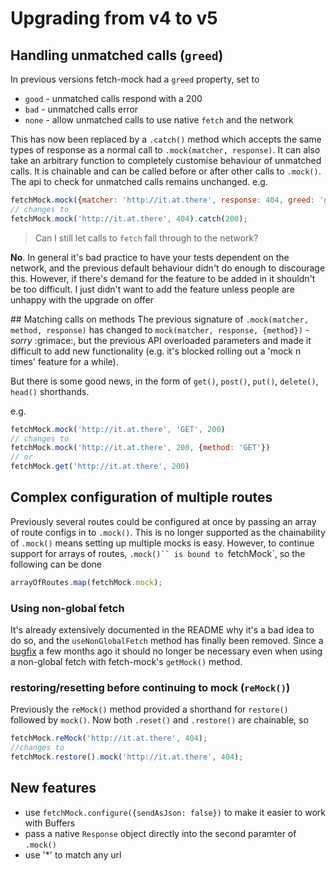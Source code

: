 # Upgrading from v4 to v5

## Handling unmatched calls (`greed`)

In previous versions fetch-mock had a `greed` property, set to
- `good` - unmatched calls respond with a 200
- `bad` - unmatched calls error
- `none` - allow unmatched calls to use native `fetch` and the network

This has now been replaced by a `.catch()` method which accepts the same types of response as a normal call to `.mock(matcher, response)`. It can also take an arbitrary function to completely customise behaviour of unmatched calls. It is chainable and can be called before or after other calls to `.mock()`. The api to check for unmatched calls remains unchanged. e.g.
```javascript
fetchMock.mock({matcher: 'http://it.at.there', response: 404, greed: 'good'});
// changes to
fetchMock.mock('http://it.at.there', 404).catch(200);
```

> Can I still let calls to `fetch` fall through to the network?

**No**. In general it's bad practice to have your tests dependent on the network, and the previous default behaviour didn't do enough to discourage this.
However, if there's demand for the feature to be added in it shouldn't be too difficult. I just didn't want to add the feature unless people are unhappy with the upgrade on offer

## Matching calls on methods
The previous signature of `.mock(matcher, method, response)` has changed to `mock(matcher, response, {method})` - _sorry_ :grimace:, but the previous API overloaded parameters and made it difficult to add new functionality (e.g. it's blocked rolling out a 'mock n times' feature for a while).

But there is some good news, in the form of `get()`, `post()`, `put()`, `delete()`, `head()` shorthands.

e.g.
```javascript
fetchMock.mock('http://it.at.there', 'GET', 200)
// changes to
fetchMock.mock('http://it.at.there', 200, {method: 'GET'})
// or
fetchMock.get('http://it.at.there', 200)
```

## Complex configuration of multiple routes
Previously several routes could be configured at once by passing an array of route configs in to `.mock()`. This is no longer supported as the chainability of `.mock()` means setting up multiple mocks is easy. However, to continue support for arrays of routes, `.mock()`` is bound to `fetchMock`, so the following can be done

```javascript
arrayOfRoutes.map(fetchMock.mock);
```

### Using non-global fetch
It's already extensively documented in the README why it's a bad idea to do so, and the `useNonGlobalFetch` method has finally been removed. Since a [bugfix](https://github.com/wheresrhys/fetch-mock/pull/102) a few months ago it should no longer be necessary even when using a non-global fetch with fetch-mock's `getMock()` method.

### restoring/resetting before continuing to mock (`reMock()`)
Previously the `reMock()` method provided a shorthand for `restore()` followed by `mock()`. Now both `.reset()` and `.restore()` are chainable, so

```javascript
fetchMock.reMock('http://it.at.there', 404);
//changes to
fetchMock.restore().mock('http://it.at.there', 404);
```

## New features
- use `fetchMock.configure({sendAsJson: false})` to make it easier to work with Buffers
- pass a native `Response` object directly into the second paramter of `.mock()`
- use '*' to match any url
